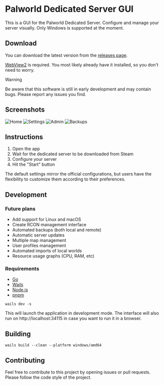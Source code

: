 # Palworld Dedicated Server GUI

This is a GUI for the Palworld Dedicated Server. Configure and manage your server visually. Only Windows is supported at the moment.

## Download

You can download the latest version from the [releases page](https://github.com/diogomartino/palworld-ds-gui/releases).

[WebView2](https://developer.microsoft.com/en-us/microsoft-edge/webview2/) is required. You most likely already have it installed, so you don't need to worry.

> [!WARNING]  
> Be aware that this software is still in early development and may contain bugs. Please report any issues you find.

## Screenshots

![Home](https://i.imgur.com/157panY.png)
![Settings](https://i.imgur.com/gu0x0PS.png)
![Admin](https://i.imgur.com/49giAIK.png)
![Backups](https://i.imgur.com/3IboT0o.png)

## Instructions

1. Open the app
2. Wait for the dedicated server to be downloaded from Steam
3. Configure your server
4. Hit the "Start" button

The default settings mirror the official configurations, but users have the flexibility to customize them according to their preferences.

## Development

### Future plans

- Add support for Linux and macOS
- Create RCON management interface
- Automated backups (both local and remote)
- Automatic server updates
- Multiple map management
- User profiles management
- Automated imports of local worlds
- Resource usage graphs (CPU, RAM, etc)

### Requirements

- [Go](https://go.dev/)
- [Wails](https://wails.io/)
- [Node.js](https://nodejs.org/)
- [pnpm](https://pnpm.io/)

```
wails dev -s
```

This will launch the application in development mode. The interface will also run on http://localhost:34115 in case you want to run it in a browser.

## Building

```
wails build --clean --platform windows/amd64
```

## Contributing

Feel free to contribute to this project by opening issues or pull requests. Please follow the code style of the project.
